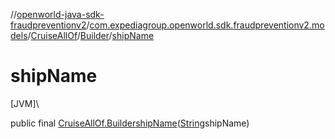 //[openworld-java-sdk-fraudpreventionv2](../../../../index.md)/[com.expediagroup.openworld.sdk.fraudpreventionv2.models](../../index.md)/[CruiseAllOf](../index.md)/[Builder](index.md)/[shipName](ship-name.md)

# shipName

[JVM]\

public final [CruiseAllOf.Builder](index.md)[shipName](ship-name.md)([String](https://docs.oracle.com/javase/8/docs/api/java/lang/String.html)shipName)
